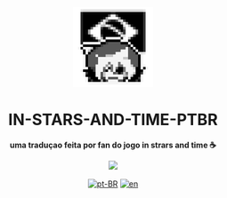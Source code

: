 <br>

<div align="center">

<img src="https://github.com/iagosampz/iagosampz-In-Strars-And-Time-PTBR/blob/main/icon_scaled_40x_pngcrushed.png?raw=true" width="144"/>
  
  <h1 align="center">IN-STARS-AND-TIME-PTBR</h1>

  <p align="center">
    <strong>uma traduçao feita por fan do jogo in strars and time ☕</strong>
  </p>

  <p align="center"><img src="http://img.shields.io/static/v1?label=STATUS&message=EM%20DESENVOLVIMENTO&color=white&style=for-the-badge"/></p>

[![pt-BR](https://img.shields.io/badge/lang-pt--BR-black.svg)](./README.md)
[![en](https://img.shields.io/badge/lang-en-white.svg)](./READMEE.md)
